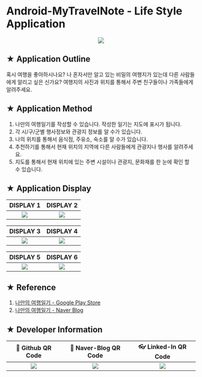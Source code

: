 # Android-MyTravelNote - Life Style Application

<p align="center">
  <img src='http://drive.google.com/uc?export=view&id=1Dw1mhILMD5KFNw8I8XJ4v4isKbQPvRDM' /><br>
</p>

## ★ Application Outline
혹시 여행을 좋아하시나요?
나 혼자서만 알고 있는 비밀의 여행지가 있는데 다른 사람들에게 알리고 싶은 신가요?
여행지의 사진과 위치를 통해서 주변 친구들이나 가족들에게 알려주세요.

## ★ Application Method
1. 나만의 여행일기를 작성할 수 있습니다. 작성한 일기는 지도에 표시가 됩니다.
2. 각 시/구/군별 행사정보와 관광지 정보를 알 수가 있습니다.
3. 나의 위치를 통해서 음식점, 주유소, 숙소를 알 수가 있습니다.
4. 추천하기를 통해서 현재 위치의 지역에 다른 사람들에게 관광지나 행사를 알려주세요.
5. 지도를 통해서 현재 위치에 있는 주변 시설이나 관광지, 문화재를 한 눈에 확인 할 수 있습니다.

## ★ Application Display

|DISPLAY 1|DISPLAY 2|
|:-------:|:-------:|
|![](https://user-images.githubusercontent.com/20036523/44517061-a6338400-a701-11e8-9e39-ea1d10000cea.png)|![](https://user-images.githubusercontent.com/20036523/44517062-a6338400-a701-11e8-924e-3f6c3947b3ec.png)|


|DISPLAY 3|DISPLAY 4|
|:-------:|:-------:|
|![](https://user-images.githubusercontent.com/20036523/44517064-a6338400-a701-11e8-8906-79212a16a0b6.png)|![](https://user-images.githubusercontent.com/20036523/44517065-a6cc1a80-a701-11e8-9c51-160528ddf31a.png)|


|DISPLAY 5|DISPLAY 6|
|:-------:|:-------:|
|![](https://user-images.githubusercontent.com/20036523/44517066-a6cc1a80-a701-11e8-83b3-a1148e91e9f1.png)|![](https://user-images.githubusercontent.com/20036523/44517060-a6338400-a701-11e8-8270-d0077350454e.png)|

## ★ Reference
1. [나만의 여행일기 - Google Play Store](https://play.google.com/store/apps/details?id=kr.net.mytravelnote)
2. [나만의 여행일기 - Naver Blog](https://yeop9657.blog.me/220252095610)

## ★ Developer Information

|:rocket: Github QR Code|:pencil: Naver-Blog QR Code|:eyeglasses: Linked-In QR Code|
|:---------------------:|:-------------------------:|:----------------------------:|
|![](https://user-images.githubusercontent.com/20036523/50044128-60406880-00c2-11e9-8d57-ea1cb8e6b2a7.jpg)|![](https://user-images.githubusercontent.com/20036523/50044131-60d8ff00-00c2-11e9-818c-cf5ad97dc76e.jpg)|![](https://user-images.githubusercontent.com/20036523/50044130-60d8ff00-00c2-11e9-991a-107bffa2bf57.jpg)|
